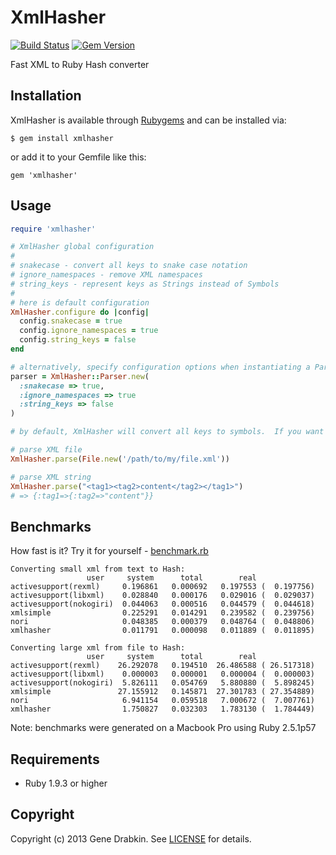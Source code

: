 # XmlHasher

[![Build Status](https://travis-ci.org/cloocher/xmlhasher.png)](https://travis-ci.org/cloocher/xmlhasher)
[![Gem Version](https://badge.fury.io/rb/xmlhasher.png)](http://badge.fury.io/rb/xmlhasher)

Fast XML to Ruby Hash converter

## Installation

XmlHasher is available through [Rubygems](http://rubygems.org/gems/xmlhasher) and can be installed via:

```
$ gem install xmlhasher
```

or add it to your Gemfile like this:

```
gem 'xmlhasher'
```

## Usage

```ruby
require 'xmlhasher'

# XmlHasher global configuration
#
# snakecase - convert all keys to snake case notation
# ignore_namespaces - remove XML namespaces
# string_keys - represent keys as Strings instead of Symbols
#
# here is default configuration
XmlHasher.configure do |config|
  config.snakecase = true
  config.ignore_namespaces = true
  config.string_keys = false
end

# alternatively, specify configuration options when instantiating a Parser
parser = XmlHasher::Parser.new(
  :snakecase => true,
  :ignore_namespaces => true
  :string_keys => false
)

# by default, XmlHasher will convert all keys to symbols.  If you want all keys to be Strings, set :string_keys option to 'true'

# parse XML file
XmlHasher.parse(File.new('/path/to/my/file.xml'))

# parse XML string
XmlHasher.parse("<tag1><tag2>content</tag2></tag1>")
# => {:tag1=>{:tag2=>"content"}}

```
## Benchmarks

How fast is it?  Try it for yourself - [benchmark.rb](https://github.com/cloocher/xmlhasher/blob/master/benchmark/benchmark.rb)

```
Converting small xml from text to Hash:
                 user     system      total        real
activesupport(rexml)     0.196861   0.000692   0.197553 (  0.197756)
activesupport(libxml)    0.028840   0.000176   0.029016 (  0.029037)
activesupport(nokogiri)  0.044063   0.000516   0.044579 (  0.044618)
xmlsimple                0.225291   0.014291   0.239582 (  0.239756)
nori                     0.048385   0.000379   0.048764 (  0.048806)
xmlhasher                0.011791   0.000098   0.011889 (  0.011895)

Converting large xml from file to Hash:
                 user     system      total        real
activesupport(rexml)    26.292078   0.194510  26.486588 ( 26.517318)
activesupport(libxml)    0.000003   0.000001   0.000004 (  0.000003)
activesupport(nokogiri)  5.826111   0.054769   5.880880 (  5.898245)
xmlsimple               27.155912   0.145871  27.301783 ( 27.354889)
nori                     6.941154   0.059518   7.000672 (  7.007761)
xmlhasher                1.750827   0.032303   1.783130 (  1.784449)

```
Note: benchmarks were generated on a Macbook Pro using Ruby 2.5.1p57

## Requirements

* Ruby 1.9.3 or higher

## Copyright
Copyright (c) 2013 Gene Drabkin.
See [LICENSE][] for details.

[license]: LICENSE.md
